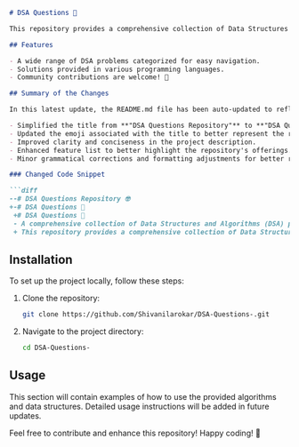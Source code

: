 ```markdown
# DSA Questions 🤖

This repository provides a comprehensive collection of Data Structures and Algorithms (DSA) problems, categorized for easy navigation.

## Features

- A wide range of DSA problems categorized for easy navigation.
- Solutions provided in various programming languages.
- Community contributions are welcome! 🤝

## Summary of the Changes

In this latest update, the README.md file has been auto-updated to reflect the following changes:

- Simplified the title from **"DSA Questions Repository"** to **"DSA Questions"** for brevity and clarity.
- Updated the emoji associated with the title to better represent the repository's focus.
- Improved clarity and conciseness in the project description.
- Enhanced feature list to better highlight the repository's offerings.
- Minor grammatical corrections and formatting adjustments for better readability.

### Changed Code Snippet

```diff
--# DSA Questions Repository 🤓
+-# DSA Questions 🤖
 +# DSA Questions 🤖
 - A comprehensive collection of Data Structures and Algorithms (DSA) problems, categorized by type...
 + This repository provides a comprehensive collection of Data Structures and Algorithms (DSA) problems...
```

## Installation

To set up the project locally, follow these steps:

1. Clone the repository:
   ```bash
   git clone https://github.com/Shivanilarokar/DSA-Questions-.git
   ```
2. Navigate to the project directory:
   ```bash
   cd DSA-Questions-
   ```

## Usage

This section will contain examples of how to use the provided algorithms and data structures. Detailed usage instructions will be added in future updates.

Feel free to contribute and enhance this repository! Happy coding! 🎉
```